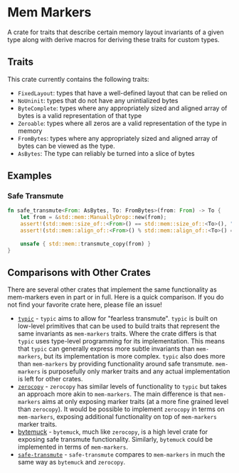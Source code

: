# Mem Markers

A crate for traits that describe certain memory layout invariants of a given type along with derive macros for deriving these traits for custom types.

## Traits

This crate currently contains the following traits:
* `FixedLayout`: types that have a well-defined layout that can be relied on
* `NoUninit`: types that do not have any unintialized bytes 
* `ByteComplete`: types where any appropriately sized and aligned array of bytes is a valid representation of that type
* `Zeroable`: types where all zeros are a valid representation of the type in memory
* `FromBytes`: types where any appropriately sized and aligned array of bytes can be viewed as the type.
* `AsBytes`: The type can reliably be turned into a slice of bytes

## Examples

### Safe Transmute

```rust
fn safe_transmute<From: AsBytes, To: FromBytes>(from: From) -> To {
    let from = &std::mem::ManuallyDrop::new(from);
    assert!(std::mem::size_of::<From>() == std::mem::size_of::<To>(), "Cannot transmute to smaller type");
    assert!(std::mem::align_of::<From>() % std::mem::align_of::<To>() == 0, "Not aligned");
    
    unsafe { std::mem::transmute_copy(from) }
}
```

## Comparisons with Other Crates

There are several other crates that implement the same functionality as mem-markers even in part or in full. Here is a quick comparison. If you do not find your favorite crate here, please file an issue!

* [`typic`](https://github.com/jswrenn/typic) - `typic` aims to allow for "fearless transmute". `typic` is built on low-level primitives that can be used to build traits that represent the same invariants as `mem-markers` traits. Where the crate differs is that `typic` uses type-level programming for its implementation. This means that `typic` can generally express more subtle invariants than `mem-markers`, but its implementation is more complex. `typic` also does more than `mem-markers` by providing functionality around safe transmute. `mem-markers` is purposefully only marker traits and any actual implementation is left for other crates. 
* [`zerocopy`](https://docs.rs/zerocopy/0.3.0/zerocopy/) - `zerocopy` has similar levels of functionality to `typic` but takes an approach more akin to `mem-markers`. The main difference is that `mem-markers` aims at only exposing marker traits (at a more fine grained level than `zerocopy`). It would be possible to implement `zerocopy` in terms on `mem-markers`, exposing additional functionality on top of `mem-markers` marker traits.
* [bytemuck](https://crates.io/crates/bytemuck) - `bytemuck`, much like `zerocopy`, is a high level crate for exposing safe transmute functionality. Similarly, `bytemuck` could be implemented in terms of `mem-markers`.
* [`safe-transmute`](https://crates.io/crates/safe-transmute) - `safe-transmute` compares to `mem-markers` in much the same way as `bytemuck` and `zerocopy`. 